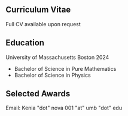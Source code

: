 ## Curriculum Vitae
Full CV available upon request
## Education
University of Massachusetts Boston 2024
- Bachelor of Science in Pure Mathematics
- Bachelor of Science in Physics 

## Selected Awards



Email: Kenia "dot" nova 001 "at" umb "dot" edu
